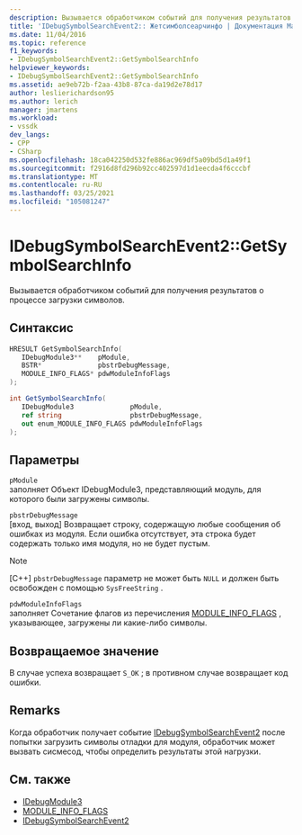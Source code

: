 ```yaml
---
description: Вызывается обработчиком событий для получения результатов о процессе загрузки символов.
title: 'IDebugSymbolSearchEvent2:: Жетсимболсеарчинфо | Документация Майкрософт'
ms.date: 11/04/2016
ms.topic: reference
f1_keywords:
- IDebugSymbolSearchEvent2::GetSymbolSearchInfo
helpviewer_keywords:
- IDebugSymbolSearchEvent2::GetSymbolSearchInfo
ms.assetid: ae9eb72b-f2aa-43b8-87ca-da19d2e78d17
author: leslierichardson95
ms.author: lerich
manager: jmartens
ms.workload:
- vssdk
dev_langs:
- CPP
- CSharp
ms.openlocfilehash: 18ca042250d532fe886ac969df5a09bd5d1a49f1
ms.sourcegitcommit: f2916d8fd296b92cc402597d1d1eecda4f6cccbf
ms.translationtype: MT
ms.contentlocale: ru-RU
ms.lasthandoff: 03/25/2021
ms.locfileid: "105081247"
---
```

# <a name="idebugsymbolsearchevent2getsymbolsearchinfo"></a>IDebugSymbolSearchEvent2::GetSymbolSearchInfo
Вызывается обработчиком событий для получения результатов о процессе загрузки символов.

## <a name="syntax"></a>Синтаксис

```cpp
HRESULT GetSymbolSearchInfo(
   IDebugModule3**    pModule,
   BSTR*              pbstrDebugMessage,
   MODULE_INFO_FLAGS* pdwModuleInfoFlags
);
```

```csharp
int GetSymbolSearchInfo(
   IDebugModule3              pModule,
   ref string                 pbstrDebugMessage,
   out enum_MODULE_INFO_FLAGS pdwModuleInfoFlags
);
```

## <a name="parameters"></a>Параметры
`pModule`\
заполняет Объект IDebugModule3, представляющий модуль, для которого были загружены символы.

`pbstrDebugMessage`\
[вход, выход] Возвращает строку, содержащую любые сообщения об ошибках из модуля. Если ошибка отсутствует, эта строка будет содержать только имя модуля, но не будет пустым.

> [!NOTE]
> [C++] `pbstrDebugMessage` параметр не может быть `NULL` и должен быть освобожден с помощью `SysFreeString` .

`pdwModuleInfoFlags`\
заполняет Сочетание флагов из перечисления [MODULE_INFO_FLAGS](../../../extensibility/debugger/reference/module-info-flags.md) , указывающее, загружены ли какие-либо символы.

## <a name="return-value"></a>Возвращаемое значение
 В случае успеха возвращает `S_OK` ; в противном случае возвращает код ошибки.

## <a name="remarks"></a>Remarks
 Когда обработчик получает событие [IDebugSymbolSearchEvent2](../../../extensibility/debugger/reference/idebugsymbolsearchevent2.md) после попытки загрузить символы отладки для модуля, обработчик может вызвать сисмесод, чтобы определить результаты этой нагрузки.

## <a name="see-also"></a>См. также
- [IDebugModule3](../../../extensibility/debugger/reference/idebugmodule3.md)
- [MODULE_INFO_FLAGS](../../../extensibility/debugger/reference/module-info-flags.md)
- [IDebugSymbolSearchEvent2](../../../extensibility/debugger/reference/idebugsymbolsearchevent2.md)
